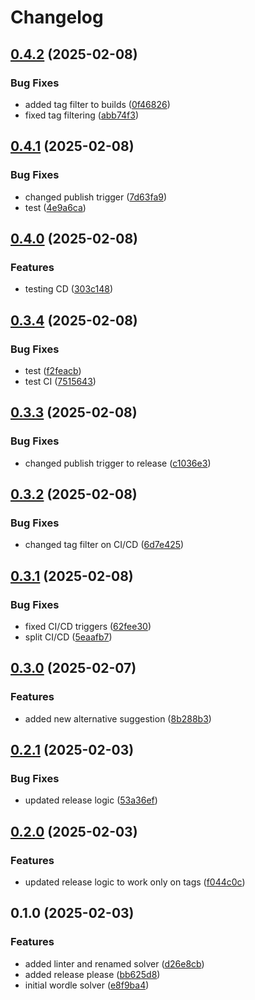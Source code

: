 # Changelog

## [0.4.2](https://github.com/fmakdemir/fwordlesolver/compare/v0.4.1...v0.4.2) (2025-02-08)


### Bug Fixes

* added tag filter to builds ([0f46826](https://github.com/fmakdemir/fwordlesolver/commit/0f468266b6b396112fc7a836f92f60f5c7d65418))
* fixed tag filtering ([abb74f3](https://github.com/fmakdemir/fwordlesolver/commit/abb74f31f804591227fc2a8b2a8c152760d2d29a))

## [0.4.1](https://github.com/fmakdemir/fwordlesolver/compare/v0.4.0...v0.4.1) (2025-02-08)


### Bug Fixes

* changed publish trigger ([7d63fa9](https://github.com/fmakdemir/fwordlesolver/commit/7d63fa9ece17efb7627fb38b45d2bfb4c982c37b))
* test ([4e9a6ca](https://github.com/fmakdemir/fwordlesolver/commit/4e9a6cab9d8bdbab0841c4329c13fceb076e4b0f))

## [0.4.0](https://github.com/fmakdemir/fwordlesolver/compare/v0.3.4...v0.4.0) (2025-02-08)


### Features

* testing CD ([303c148](https://github.com/fmakdemir/fwordlesolver/commit/303c148fa0162a52e7be779e52c4b75b75a20a9e))

## [0.3.4](https://github.com/fmakdemir/fwordlesolver/compare/v0.3.3...v0.3.4) (2025-02-08)


### Bug Fixes

* test ([f2feacb](https://github.com/fmakdemir/fwordlesolver/commit/f2feacb855ee0c84c24973dad33864fb7989e391))
* test CI ([7515643](https://github.com/fmakdemir/fwordlesolver/commit/7515643880bcc51bb0a640f546a112fc950c8217))

## [0.3.3](https://github.com/fmakdemir/fwordlesolver/compare/v0.3.2...v0.3.3) (2025-02-08)


### Bug Fixes

* changed publish trigger to release ([c1036e3](https://github.com/fmakdemir/fwordlesolver/commit/c1036e3b5ad11b6dcd62cb0ce178ae5825458801))

## [0.3.2](https://github.com/fmakdemir/fwordlesolver/compare/v0.3.1...v0.3.2) (2025-02-08)


### Bug Fixes

* changed tag filter on CI/CD ([6d7e425](https://github.com/fmakdemir/fwordlesolver/commit/6d7e42589065a10cb4eec08b198328fb192bc13d))

## [0.3.1](https://github.com/fmakdemir/fwordlesolver/compare/v0.3.0...v0.3.1) (2025-02-08)


### Bug Fixes

* fixed CI/CD triggers ([62fee30](https://github.com/fmakdemir/fwordlesolver/commit/62fee30bad919d9ef1255a25f72833193ea17115))
* split CI/CD ([5eaafb7](https://github.com/fmakdemir/fwordlesolver/commit/5eaafb71abcc7eccff3cc67f28fbcb4075f36e9f))

## [0.3.0](https://github.com/fmakdemir/fwordlesolver/compare/v0.2.1...v0.3.0) (2025-02-07)


### Features

* added new alternative suggestion ([8b288b3](https://github.com/fmakdemir/fwordlesolver/commit/8b288b30a332ae6ba52bf6e0391112e7ca03b423))

## [0.2.1](https://github.com/fmakdemir/fwordlesolver/compare/v0.2.0...v0.2.1) (2025-02-03)


### Bug Fixes

* updated release logic ([53a36ef](https://github.com/fmakdemir/fwordlesolver/commit/53a36ef772040a43dba385791bac0eb739f15414))

## [0.2.0](https://github.com/fmakdemir/fwordlesolver/compare/v0.1.0...v0.2.0) (2025-02-03)


### Features

* updated release logic to work only on tags ([f044c0c](https://github.com/fmakdemir/fwordlesolver/commit/f044c0c181df1fb61866b66355928dc0ed29a1e1))

## 0.1.0 (2025-02-03)


### Features

* added linter and renamed solver ([d26e8cb](https://github.com/fmakdemir/fwordlesolver/commit/d26e8cbde7999cc57618efe720fba75cc60ddee5))
* added release please ([bb625d8](https://github.com/fmakdemir/fwordlesolver/commit/bb625d8c432cb5ab216180d0a10dd7721cb50a78))
* initial wordle solver ([e8f9ba4](https://github.com/fmakdemir/fwordlesolver/commit/e8f9ba46be6ee9bfbd37cf25f5f4753d5440ed95))
